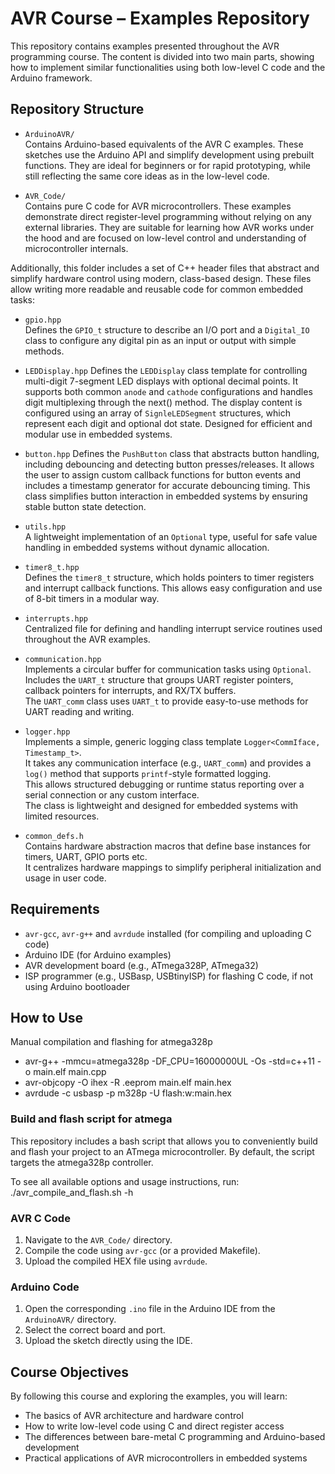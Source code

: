 # AVR Course – Examples Repository

This repository contains examples presented throughout the AVR programming course. The content is divided into two main parts, showing how to implement similar functionalities using both low-level C code and the Arduino framework.



## Repository Structure
- `ArduinoAVR/`  
  Contains Arduino-based equivalents of the AVR C examples. These sketches use the Arduino API and simplify development using prebuilt functions. They are ideal for beginners or for rapid prototyping, while still reflecting the same core ideas as in the low-level code.

- `AVR_Code/`  
  Contains pure C code for AVR microcontrollers. These examples demonstrate direct register-level programming without relying on any external libraries. They are suitable for learning how AVR works under the hood and are focused on low-level control and understanding of microcontroller internals.

Additionally, this folder includes a set of C++ header files that abstract and simplify hardware control using modern, class-based design. These files allow writing more readable and reusable code for common embedded tasks:

  - `gpio.hpp`  
    Defines the `GPIO_t` structure to describe an I/O port and a `Digital_IO` class to configure any digital pin as an input or output with simple methods.
 
 - `LEDDisplay.hpp`
    Defines the `LEDDisplay` class template for controlling multi-digit 7-segment LED displays with optional decimal points. It supports both common `anode` and `cathode` configurations and handles digit multiplexing through the next() method. The display content is configured using an array of `SignleLEDSegment` structures, which represent each digit and optional dot state. Designed for efficient and modular use in embedded systems.

  - `button.hpp` 
    Defines the `PushButton` class that abstracts button handling, including debouncing and detecting button presses/releases. It allows the user to assign custom callback functions for button events and includes a timestamp generator for accurate debouncing timing. This class simplifies button interaction in embedded systems by ensuring stable button state detection.

  - `utils.hpp`  
    A lightweight implementation of an `Optional` type, useful for safe value handling in embedded systems without dynamic allocation.

  - `timer8_t.hpp`  
    Defines the `timer8_t` structure, which holds pointers to timer registers and interrupt callback functions. This allows easy configuration and use of 8-bit timers in a modular way.

  - `interrupts.hpp`  
    Centralized file for defining and handling interrupt service routines used throughout the AVR examples.

  - `communication.hpp`  
    Implements a circular buffer for communication tasks using `Optional`.  
    Includes the `UART_t` structure that groups UART register pointers, callback pointers for interrupts, and RX/TX buffers.  
    The `UART_comm` class uses `UART_t` to provide easy-to-use methods for UART reading and writing.

  - `logger.hpp`  
    Implements a simple, generic logging class template `Logger<CommIface, Timestamp_t>`.  
    It takes any communication interface (e.g., `UART_comm`) and provides a `log()` method that supports `printf`-style formatted logging.  
    This allows structured debugging or runtime status reporting over a serial connection or any custom interface.  
    The class is lightweight and designed for embedded systems with limited resources.

  - `common_defs.h`  
    Contains hardware abstraction macros that define base instances for timers, UART, GPIO ports etc.  
    It centralizes hardware mappings to simplify peripheral initialization and usage in user code.

## Requirements

- `avr-gcc`, `avr-g++` and `avrdude` installed (for compiling and uploading C code)
- Arduino IDE (for Arduino examples)
- AVR development board (e.g., ATmega328P, ATmega32)
- ISP programmer (e.g., USBasp, USBtinyISP) for flashing C code, if not using Arduino bootloader

## How to Use

Manual compilation and flashing for atmega328p
- avr-g++ -mmcu=atmega328p -DF_CPU=16000000UL -Os -std=c++11 -o main.elf main.cpp
- avr-objcopy -O ihex -R .eeprom main.elf main.hex
- avrdude -c usbasp -p m328p -U flash:w:main.hex

### Build and flash script for atmega

This repository includes a bash script that allows you to conveniently build and flash your project to an ATmega microcontroller.
By default, the script targets the atmega328p controller.


To see all available options and usage instructions, run:
  ./avr_compile_and_flash.sh -h

### AVR C Code
1. Navigate to the `AVR_Code/` directory.
2. Compile the code using `avr-gcc` (or a provided Makefile).
3. Upload the compiled HEX file using `avrdude`.

### Arduino Code
1. Open the corresponding `.ino` file in the Arduino IDE from the `ArduinoAVR/` directory.
2. Select the correct board and port.
3. Upload the sketch directly using the IDE.

## Course Objectives

By following this course and exploring the examples, you will learn:
- The basics of AVR architecture and hardware control
- How to write low-level code using C and direct register access
- The differences between bare-metal C programming and Arduino-based development
- Practical applications of AVR microcontrollers in embedded systems
